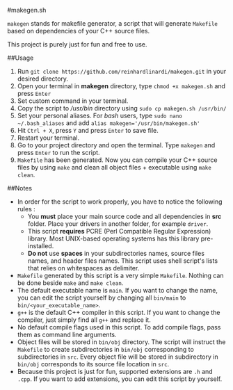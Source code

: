 #makegen.sh

`makegen` stands for makefile generator, a script that will generate `Makefile` based on dependencies of your C++ source files.

This project is purely just for fun and free to use.

##Usage

1. Run `git clone https://github.com/reinhardlinardi/makegen.git` in your desired directory.
2. Open your terminal in **makegen** directory, type `chmod +x makegen.sh` and press `Enter`
3. Set custom command in your terminal.
  1. Copy the script to _/usr/bin_ directory using `sudo cp makegen.sh /usr/bin/`
  2. Set your personal aliases. For _bash_ users, type `sudo nano ~/.bash_aliases` and add `alias makegen='/usr/bin/makegen.sh'`
  3. Hit `Ctrl + X`, press `Y` and press `Enter` to save file.
  4. Restart your terminal.
4. Go to your project directory and open the terminal. Type `makegen` and press `Enter` to run the script.
5. `Makefile` has been generated. Now you can compile your C++ source files by using `make` and clean all object files + executable using `make clean`.

##Notes

* In order for the script to work properly, you have to notice the following rules :
  * You **must** place your main source code and all dependencies in **src** folder. Place your drivers in another folder, for example `driver`.
  * This script **requires** PCRE (Perl Compatible Regular Expression) library. Most UNIX-based operating systems has this library pre-installed.
  * **Do not** use **spaces** in your subdirectories names, source files names, and header files names. This script uses shell script's lists that relies on whitespaces as delimiter.
* `Makefile` generated by this script is a very simple `Makefile`. Nothing can be done beside `make` and `make clean`.
* The default executable name is `main`. If you want to change the name, you can edit the script yourself by changing all `bin/main` to `bin/<your_executable_name>`.
* `g++` is the default C++ compiler in this script. If you want to change the compiler, just simply find all `g++` and replace it.
* No default compile flags used in this script. To add compile flags, pass them as command line arguments.
* Object files will be stored in `bin/obj` directory. The script will instruct the `Makefile` to create subdirectories in `bin/obj` corresponding to subdirectories in `src`. Every object file will be stored in subdirectory in `bin/obj` corresponds to its source file location in `src`.
* Because this project is just for fun, supported extensions are `.h` and `.cpp`. If you want to add extensions, you can edit this script by yourself.

